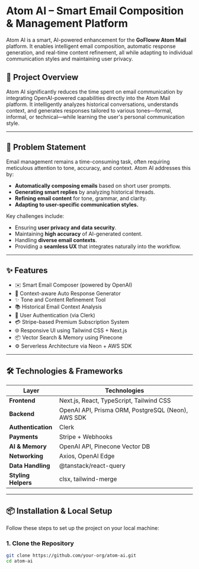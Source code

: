 # Atom AI – Smart Email Composition & Management Platform

Atom AI is a smart, AI-powered enhancement for the **GoFloww Atom Mail** platform. It enables intelligent email composition, automatic response generation, and real-time content refinement, all while adapting to individual communication styles and maintaining user privacy.

## 🚀 Project Overview

Atom AI significantly reduces the time spent on email communication by integrating OpenAI-powered capabilities directly into the Atom Mail platform. It intelligently analyzes historical conversations, understands context, and generates responses tailored to various tones—formal, informal, or technical—while learning the user's personal communication style.

---

## 🧠 Problem Statement

Email management remains a time-consuming task, often requiring meticulous attention to tone, accuracy, and context. Atom AI addresses this by:

- **Automatically composing emails** based on short user prompts.
- **Generating smart replies** by analyzing historical threads.
- **Refining email content** for tone, grammar, and clarity.
- **Adapting to user-specific communication styles.**

Key challenges include:

- Ensuring **user privacy and data security**.
- Maintaining **high accuracy** of AI-generated content.
- Handling **diverse email contexts**.
- Providing a **seamless UX** that integrates naturally into the workflow.

---

## ✨ Features

- ✉️ Smart Email Composer (powered by OpenAI)
- 🔁 Context-aware Auto Response Generator
- ✨ Tone and Content Refinement Tool
- 📚 Historical Email Context Analysis
- 🔐 User Authentication (via Clerk)
- 💳 Stripe-based Premium Subscription System
- 🌐 Responsive UI using Tailwind CSS + Next.js
- 📦 Vector Search & Memory using Pinecone
- ⚙️ Serverless Architecture via Neon + AWS SDK

---

## 🛠️ Technologies & Frameworks

| Layer | Technologies |
|--|--|
| **Frontend** | Next.js, React, TypeScript, Tailwind CSS |
| **Backend** | OpenAI API, Prisma ORM, PostgreSQL (Neon), AWS SDK |
| **Authentication** | Clerk |
| **Payments** | Stripe + Webhooks |
| **AI & Memory** | OpenAI API, Pinecone Vector DB |
| **Networking** | Axios, OpenAI Edge |
| **Data Handling** | @tanstack/react-query |
| **Styling Helpers** | clsx, tailwind-merge |

---

## 📦 Installation & Local Setup

Follow these steps to set up the project on your local machine:

### 1. Clone the Repository

```bash
git clone https://github.com/your-org/atom-ai.git
cd atom-ai
